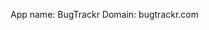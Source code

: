 <!--This file contains general information about the app-->
App name: BugTrackr
Domain: bugtrackr.com